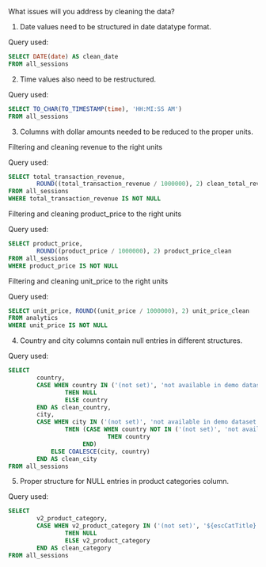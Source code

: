 What issues will you address by cleaning the data?


1. Date values need to be structured in date datatype format.

Query used:
```SQL
SELECT DATE(date) AS clean_date
FROM all_sessions
```


2. Time values also need to be restructured.

Query used:
```SQL
SELECT TO_CHAR(TO_TIMESTAMP(time), 'HH:MI:SS AM') 
FROM all_sessions
```


3. Columns with dollar amounts needed to be reduced to the proper units.

Filtering and cleaning revenue to the right units 

Query used:
```SQL
SELECT total_transaction_revenue, 
		ROUND((total_transaction_revenue / 1000000), 2) clean_total_revenue
FROM all_sessions
WHERE total_transaction_revenue IS NOT NULL
```

Filtering and cleaning product_price to the right units 

Query used:
```SQL
SELECT product_price, 
		ROUND((product_price / 1000000), 2) product_price_clean
FROM all_sessions
WHERE product_price IS NOT NULL
```

Filtering and cleaning unit_price to the right units 

Query used:
```SQL
SELECT unit_price, ROUND((unit_price / 1000000), 2) unit_price_clean
FROM analytics
WHERE unit_price IS NOT NULL
```


4. Country and city columns contain null entries in different structures.

Query used:
```SQL
SELECT 
		country,
		CASE WHEN country IN ('(not set)', 'not available in demo dataset')
				THEN NULL
				ELSE country
		END AS clean_country,
		city,
		CASE WHEN city IN ('(not set)', 'not available in demo dataset')
				THEN (CASE WHEN country NOT IN ('(not set)', 'not available in demo dataset')
						 	THEN country
					 END)
			ELSE COALESCE(city, country)
		END AS clean_city
FROM all_sessions
```


5. Proper structure for NULL entries in product categories column.

Query used:
```SQL
SELECT 
		v2_product_category,
		CASE WHEN v2_product_category IN ('(not set)', '${escCatTitle}')
				THEN NULL
				ELSE v2_product_category
		END AS clean_category
FROM all_sessions
```